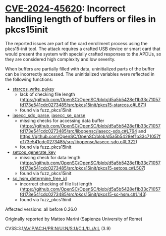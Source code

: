 # [CVE-2024-45620](https://nvd.nist.gov/vuln/detail/CVE-2024-45620): Incorrect handling length of buffers or files in pkcs15init

The reported issues are part of the card enrollment process using the pkcs15-init tool.
The attack requires a crafted USB device or smart card that would present the system with specially crafted responses to the APDUs, so they are considered high complexity and low severity.

When buffers are partially filled with data, uninitialized parts of the buffer can be incorrectly accessed.
The uninitialized variables were reflected in the following functions:

- [starcos_write_pukey](https://github.com/OpenSC/OpenSC/blob/d5a5b5428ef1b33c71057fd173e541cdc0273485/src/pkcs15init/pkcs15-starcos.c#L683)
  - lack of checking file length (https://github.com/OpenSC/OpenSC/blob/d5a5b5428ef1b33c71057fd173e541cdc0273485/src/pkcs15init/pkcs15-starcos.c#L671)
  - found via fuzz_pkcs15init
- [iasecc_sdo_parse](https://github.com/OpenSC/OpenSC/blob/d5a5b5428ef1b33c71057fd173e541cdc0273485/src/libopensc/iasecc-sdo.c#L763), [iasecc_se_parse](https://github.com/OpenSC/OpenSC/blob/d5a5b5428ef1b33c71057fd173e541cdc0273485/src/libopensc/iasecc-sdo.c#L331)
  - missing checks for accessing data buffer (https://github.com/OpenSC/OpenSC/blob/d5a5b5428ef1b33c71057fd173e541cdc0273485/src/libopensc/iasecc-sdo.c#L764 and https://github.com/OpenSC/OpenSC/blob/d5a5b5428ef1b33c71057fd173e541cdc0273485/src/libopensc/iasecc-sdo.c#L322)
  - found via fuzz_pkcs15init
- [setcos_generate_key](https://github.com/OpenSC/OpenSC/blob/d5a5b5428ef1b33c71057fd173e541cdc0273485/src/pkcs15init/pkcs15-setcos.c#L511)
  - missing check for data length (https://github.com/OpenSC/OpenSC/blob/d5a5b5428ef1b33c71057fd173e541cdc0273485/src/pkcs15init/pkcs15-setcos.c#L507)
  - found via fuzz_pkcs15init
- [sc_hsm_determine_free_id](https://github.com/OpenSC/OpenSC/blob/d5a5b5428ef1b33c71057fd173e541cdc0273485/src/pkcs15init/pkcs15-sc-hsm.c#L144)
  - incorrect checking of file list length (https://github.com/OpenSC/OpenSC/blob/d5a5b5428ef1b33c71057fd173e541cdc0273485/src/pkcs15init/pkcs15-sc-hsm.c#L143)
  - found via fuzz_pkcs15init

Affected versions: all before 0.26.0

Originally reported by Matteo Marini (Sapienza University of Rome)

CVSS:3.1[/AV:P/AC:H/PR:N/UI:N/S:U/C:L/I:L/A:L](https://nvd.nist.gov/vuln-metrics/cvss/v3-calculator?vector=AV:P/AC:H/PR:N/UI:N/S:U/C:L/I:L/A:L) (3.9)
